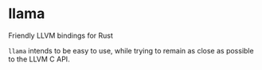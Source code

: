 # llama

Friendly LLVM bindings for Rust

`llama` intends to be easy to use, while trying to remain as close as possible to the LLVM C API.
